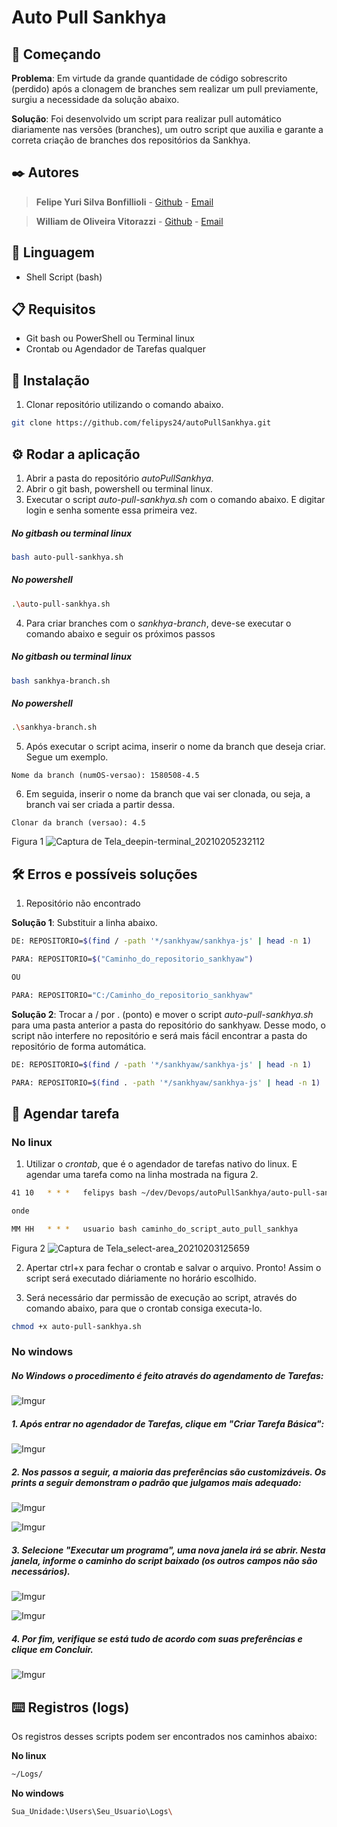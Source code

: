 # Auto Pull Sankhya

## 🚀 Começando

**Problema**: Em virtude da grande quantidade de código sobrescrito (perdido) após a clonagem de branches sem realizar um pull previamente, surgiu a necessidade da solução abaixo.

**Solução**: Foi desenvolvido um script para realizar pull automático diariamente nas versões (branches), um outro script que auxilia e garante a correta criação de branches dos repositórios da Sankhya.

## ✒️ Autores
> **Felipe Yuri Silva Bonfillioli**  - [Github](https://github.com/felipys24) - [Email](felipys@gmail.com)

> **William de Oliveira Vitorazzi** - [Github](https://github.com/Vittorazzi) - [Email](wvittorazzi@gmail.com)

## 📌 Linguagem
- Shell Script (bash)

## 📋 Requisitos 
- Git bash ou PowerShell ou Terminal linux
- Crontab ou Agendador de Tarefas qualquer
## 🔧 Instalação

1. Clonar repositório utilizando o comando abaixo.

```bash
git clone https://github.com/felipys24/autoPullSankhya.git
```

## ⚙️ Rodar a aplicação
1. Abrir a pasta do repositório *autoPullSankhya*.
2. Abrir o git bash, powershell ou terminal linux.
3. Executar o script *auto-pull-sankhya.sh* com o comando abaixo. E digitar login e senha somente essa primeira vez.

##### No gitbash ou terminal linux
```bash
bash auto-pull-sankhya.sh 
```
##### No powershell
```bash
.\auto-pull-sankhya.sh
```
4. Para criar branches com o *sankhya-branch*, deve-se executar o comando abaixo e seguir os próximos passos

##### No gitbash ou terminal linux
```bash
bash sankhya-branch.sh 
```
##### No powershell
```bash
.\sankhya-branch.sh
```
5. Após executar o script acima, inserir o nome da branch que deseja criar. Segue um exemplo.

```text
Nome da branch (numOS-versao): 1580508-4.5 
```
6. Em seguida, inserir o nome da branch que vai ser clonada, ou seja, a branch vai ser criada a partir dessa.

```text
Clonar da branch (versao): 4.5 
```
Figura 1
![Captura de Tela_deepin-terminal_20210205232112](https://user-images.githubusercontent.com/40077229/107108473-e83fda00-6816-11eb-9aae-c6270e97ca97.png)

## 🛠️ Erros e possíveis soluções
1. Repositório não encontrado

**Solução 1**: Substituir a linha abaixo.
```bash
DE: REPOSITORIO=$(find / -path '*/sankhyaw/sankhya-js' | head -n 1)

PARA: REPOSITORIO=$("Caminho_do_repositorio_sankhyaw")

OU

PARA: REPOSITORIO="C:/Caminho_do_repositorio_sankhyaw"
```
**Solução 2**: Trocar a / por . (ponto) e mover o script *auto-pull-sankhya.sh* para uma pasta anterior a pasta do repositório do sankhyaw. Desse modo, o script não interfere no repositório e será mais fácil encontrar a pasta do repositório de forma automática.
```bash
DE: REPOSITORIO=$(find / -path '*/sankhyaw/sankhya-js' | head -n 1)

PARA: REPOSITORIO=$(find . -path '*/sankhyaw/sankhya-js' | head -n 1)
```

## 📄 Agendar tarefa

### No linux
1. Utilizar o *crontab*, que é o agendador de tarefas nativo do linux. E agendar uma tarefa como na linha mostrada na figura 2.
```bash
41 10   * * *   felipys bash ~/dev/Devops/autoPullSankhya/auto-pull-sankhya.sh

onde

MM HH   * * *   usuario bash caminho_do_script_auto_pull_sankhya

```
Figura 2
![Captura de Tela_select-area_20210203125659](https://user-images.githubusercontent.com/40077229/106773104-7baeba80-661f-11eb-9e61-e106b6b37f06.png)

2. Apertar ctrl+x para fechar o crontab e salvar o arquivo. Pronto! Assim o script será executado diáriamente no horário escolhido.

3. Será necessário dar permissão de execução ao script, através do comando abaixo, para que o crontab consiga executa-lo.
```bash
chmod +x auto-pull-sankhya.sh
```

### No windows

##### No Windows o procedimento é feito através do agendamento de Tarefas:

![Imgur](https://i.imgur.com/UQh2JH2.png)

##### 1. Após entrar no agendador de Tarefas, clique em "Criar Tarefa Básica":

![Imgur](https://i.imgur.com/nHK2F6T.png)

##### 2. Nos passos a seguir, a maioria das preferências são customizáveis. Os prints a seguir demonstram o padrão que julgamos mais adequado:

![Imgur](https://i.imgur.com/7loIER4.png)

![Imgur](https://i.imgur.com/GK9tSBb.png)

##### 3. Selecione "Executar um programa", uma nova janela irá se abrir. Nesta janela, informe o caminho do script baixado (os outros campos não são necessários). 

![Imgur](https://i.imgur.com/yQwpKsr.png)

![Imgur](https://i.imgur.com/DLzWAlF.png)

##### 4. Por fim, verifique se está tudo de acordo com suas preferências e clique em Concluir.

![Imgur](https://i.imgur.com/tfa5nbu.png)

## ⌨️ Registros (logs)
Os registros desses scripts podem ser encontrados nos caminhos abaixo:

**No linux**
```bash
~/Logs/
```

**No windows**
```bash
Sua_Unidade:\Users\Seu_Usuario\Logs\
```
